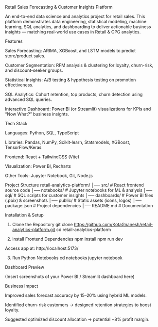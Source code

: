 Retail Sales Forecasting & Customer Insights Platform

An end-to-end data science and analytics project for retail sales.
This platform demonstrates data engineering, statistical modeling, machine learning, SQL analytics, and dashboarding to deliver actionable business insights — matching real-world use cases in Retail & CPG analytics.

 Features

Sales Forecasting: ARIMA, XGBoost, and LSTM models to predict store/product sales.

Customer Segmentation: RFM analysis & clustering for loyalty, churn-risk, and discount-seeker groups.

Statistical Insights: A/B testing & hypothesis testing on promotion effectiveness.

SQL Analytics: Cohort retention, top products, churn detection using advanced SQL queries.

Interactive Dashboard: Power BI (or Streamlit) visualizations for KPIs and “Now What?” business insights.

 Tech Stack

Languages: Python, SQL, TypeScript

Libraries: Pandas, NumPy, Scikit-learn, Statsmodels, XGBoost, TensorFlow/Keras

Frontend: React + TailwindCSS (Vite)

Visualization: Power BI, Recharts

Other Tools: Jupyter Notebook, Git, Node.js

 Project Structure
retail-analytics-platform/
│── src/                  # React frontend source code
│── notebooks/            # Jupyter notebooks for ML & analysis
│── sql/                  # SQL scripts for customer insights
│── dashboards/           # Power BI files (.pbix) & screenshots
│── public/               # Static assets (icons, logos)
│── package.json          # Project dependencies
│── README.md             # Documentation

 Installation & Setup
1. Clone the Repository
git clone https://github.com/KotaGnanesh/retail-analytics-platform.git
cd retail-analytics-platform

2. Install Frontend Dependencies
npm install
npm run dev


Access app at: http://localhost:5173/

3. Run Python Notebooks
cd notebooks
jupyter notebook

Dashboard Preview

(Insert screenshots of your Power BI / Streamlit dashboard here)

Business Impact

Improved sales forecast accuracy by 15–20% using hybrid ML models.

Identified churn-risk customers → designed retention strategies to boost loyalty.

Suggested optimized discount allocation → potential +8% profit margin.
